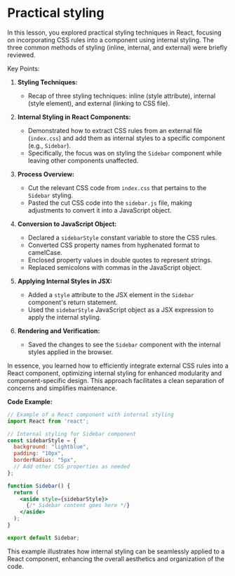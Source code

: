 # Practical styling

In this lesson, you explored practical styling techniques in React, focusing on incorporating CSS rules into a component using internal styling. The three common methods of styling (inline, internal, and external) were briefly reviewed.

Key Points:

1. **Styling Techniques:**
   - Recap of three styling techniques: inline (style attribute), internal (style element), and external (linking to CSS file).

2. **Internal Styling in React Components:**
   - Demonstrated how to extract CSS rules from an external file (`index.css`) and add them as internal styles to a specific component (e.g., `Sidebar`).
   - Specifically, the focus was on styling the `Sidebar` component while leaving other components unaffected.

3. **Process Overview:**
   - Cut the relevant CSS code from `index.css` that pertains to the `Sidebar` styling.
   - Pasted the cut CSS code into the `sidebar.js` file, making adjustments to convert it into a JavaScript object.

4. **Conversion to JavaScript Object:**
   - Declared a `sidebarStyle` constant variable to store the CSS rules.
   - Converted CSS property names from hyphenated format to camelCase.
   - Enclosed property values in double quotes to represent strings.
   - Replaced semicolons with commas in the JavaScript object.

5. **Applying Internal Styles in JSX:**
   - Added a `style` attribute to the JSX element in the `Sidebar` component's return statement.
   - Used the `sidebarStyle` JavaScript object as a JSX expression to apply the internal styling.

6. **Rendering and Verification:**
   - Saved the changes to see the `Sidebar` component with the internal styles applied in the browser.

In essence, you learned how to efficiently integrate external CSS rules into a React component, optimizing internal styling for enhanced modularity and component-specific design. This approach facilitates a clean separation of concerns and simplifies maintenance.

**Code Example:**

```jsx
// Example of a React component with internal styling
import React from 'react';

// Internal styling for Sidebar component
const sidebarStyle = {
  background: "lightblue",
  padding: "10px",
  borderRadius: "5px",
  // Add other CSS properties as needed
};

function Sidebar() {
  return (
    <aside style={sidebarStyle}>
      {/* Sidebar content goes here */}
    </aside>
  );
}

export default Sidebar;
```

This example illustrates how internal styling can be seamlessly applied to a React component, enhancing the overall aesthetics and organization of the code.